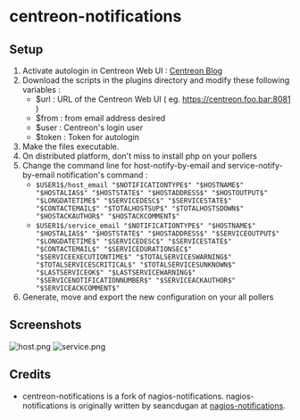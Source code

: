 centreon-notifications
=================

## Setup

1. Activate autologin in Centreon Web UI : [Centreon Blog](https://blog.centreon.com/autologin-to-centreon-web-interface/)
2. Download the scripts in the plugins directory and modify these following variables :
    * $url : URL of the Centreon Web UI ( eg. https://centreon.foo.bar:8081 )
    * $from : from email address desired
    * $user : Centreon's login user
    * $token : Token for autologin
3. Make the files executable.
4. On distributed platform, don't miss to install php on your pollers
6. Change the command line for host-notify-by-email and service-notify-by-email notification's command :
    * `$USER1$/host_email "$NOTIFICATIONTYPE$" "$HOSTNAME$" "$HOSTALIAS$" "$HOSTSTATE$" "$HOSTADDRESS$" "$HOSTOUTPUT$" "$LONGDATETIME$" "$SERVICEDESC$" "$SERVICESTATE$" "$CONTACTEMAIL$" "$TOTALHOSTSUP$" "$TOTALHOSTSDOWN$" "$HOSTACKAUTHOR$" "$HOSTACKCOMMENT$"`
    * `$USER1$/service_email "$NOTIFICATIONTYPE$" "$HOSTNAME$" "$HOSTALIAS$" "$HOSTSTATE$" "$HOSTADDRESS$" "$SERVICEOUTPUT$" "$LONGDATETIME$" "$SERVICEDESC$" "$SERVICESTATE$" "$CONTACTEMAIL$" "$SERVICEDURATIONSEC$" "$SERVICEEXECUTIONTIME$" "$TOTALSERVICESWARNING$" "$TOTALSERVICESCRITICAL$" "$TOTALSERVICESUNKNOWN$" "$LASTSERVICEOK$" "$LASTSERVICEWARNING$" "$SERVICENOTIFICATIONNUMBER$" "$SERVICEACKAUTHOR$" "$SERVICEACKCOMMENT$"`
7. Generate, move and export the new configuration on your all pollers

## Screenshots
![host.png](https://raw.githubusercontent.com/Shini31/centreon-notifications/master/host_email.png)
![service.png](https://raw.githubusercontent.com/Shini31/centreon-notifications/master/service_email.png)

## Credits
* centreon-notifications is a fork of nagios-notifications. nagios-notifications is originally written by seancdugan at [nagios-notifications](https://github.com/seancdugan/nagios-notifications).
